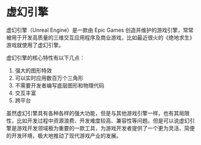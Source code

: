 # 虚幻引擎
虚幻引擎（Unreal Engine）是一款由 Epic Games 创造并维护的游戏引擎，常常被用于开发高质量的三维交互应用程序及商业游戏，比如最近很火的《绝地求生》游戏就使用了虚幻引擎。

虚幻引擎的核心特性有以下几点：

1. 强大的图形特效
2. 可以实时应用数百万个三角形
3. 不需要开发者编写底层图形和物理代码
4. 交互丰富
5. 跨平台

虽然虚幻引擎具有各种各样的强大功能，但是与其他游戏引擎一样，也有其局限性，比如开发过程中资源浪费、开发难度较高、兼容性等问题。但是可以说虚幻引擎是游戏开发领域极为重要的一款工具，为游戏开发者提供了一个更为灵活、简便的开发环境，极大地推动了现代游戏产业的发展。